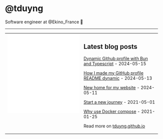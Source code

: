 # @tduyng

Software engineer at @Ekino_France 👋

---

<table>
<tr>
<td valign="top" width="50%">
<img src="metrics.svg" alt="Metric" />
</td>
<td valign="top" width="50%">

## Latest blog posts

<!-- blog start -->
[Dynamic Github profile with Bun and Typescript](https://tduyng.dev/blog/dynamic-github-profile-with-bun-typescript/) - 2024-05-15

[How I made my GitHub profile README dynamic](https://tduyng.dev/blog/dynamic-github-profile-readme/) - 2024-05-13

[New home for my website](https://tduyng.dev/blog/new-home-for-my-website/) - 2024-05-11

[Start a new journey](https://tduyng.dev/blog/start-a-new-journey/) - 2021-05-01

[Why use Docker compose](https://tduyng.dev/blog/why-use-dockercompose/) - 2021-01-25
<!-- blog end -->

Read more on [tduyng.github.io](https://tduyng.github.io)

</td>
</tr></table>




